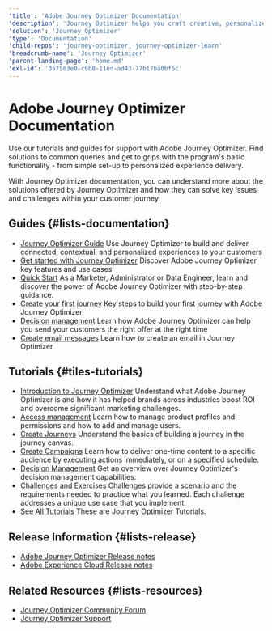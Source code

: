 ```yaml
---
'title': 'Adobe Journey Optimizer Documentation'
'description': 'Journey Optimizer helps you craft creative, personalized experiences for your customers. Get Journey Optimizer support and answers with our guides.'
'solution': 'Journey Optimizer'
'type': 'Documentation'
'child-repos': 'journey-optimizer, journey-optimizer-learn'
'breadcrumb-name': 'Journey Optimizer'
'parent-landing-page': 'home.md'
'exl-id': '357503e0-c9b8-11ed-ad43-77b17ba0bf5c'
---
```


# Adobe Journey Optimizer Documentation

Use our tutorials and guides for support with Adobe Journey Optimizer. Find solutions to common queries and get to grips with the program's basic functionality - from simple set-up to personalized experience delivery.

With Journey Optimizer documentation, you can understand more about the solutions offered by Journey Optimizer and how they can solve key issues and challenges within your customer journey.

## Guides {#lists-documentation}

- [Journey Optimizer Guide](https://experienceleague.adobe.com/docs/journey-optimizer/using/ajo-home.html)
  Use Journey Optimizer to build and deliver connected, contextual, and personalized experiences to your customers
- [Get started with Journey Optimizer](https://experienceleague.adobe.com/docs/journey-optimizer/using/get-started/get-started.html)
  Discover Adobe Journey Optimizer key features and use cases
- [Quick Start](https://experienceleague.adobe.com/docs/journey-optimizer/using/get-started/quick-start/quick-start.html)
  As a Marketer, Administrator or Data Engineer, learn and discover the power of Adobe Journey Optimizer with step-by-step guidance.
- [Create your first journey](https://experienceleague.adobe.com/docs/journey-optimizer/using/orchestrate-journeys/create-journey/journey-gs.html)
  Key steps to build your first journey with Adobe Journey Optimizer
- [Decision management](https://experienceleague.adobe.com/docs/journey-optimizer/using/offer-decisioning/get-started-decision/starting-offer-decisioning.html)
  Learn how Adobe Journey Optimizer can help you send your customers the right offer at the right time
- [Create email messages](https://experienceleague.adobe.com/docs/journey-optimizer/using/email/get-started-email.html)
  Learn how to create an email in Journey Optimizer

## Tutorials {#tiles-tutorials}

- [Introduction to Journey Optimizer](https://experienceleague.adobe.com/docs/journey-optimizer-learn/tutorials/introduction-to-journey-optimizer/introduction.html)
  Understand what Adobe Journey Optimizer is and how it has helped brands across industries boost ROI and overcome significant marketing challenges.
- [Access management](https://experienceleague.adobe.com/docs/journey-optimizer-learn/tutorials/access-control/access-management.html)
  Learn how to manage product profiles and permissions and how to add and manage users.
- [Create Journeys](https://experienceleague.adobe.com/docs/journey-optimizer-learn/tutorials/create-journeys/introduction-to-building-a-journey.html)
  Understand the basics of building a journey in the journey canvas.
- [Create Campaigns](https://experienceleague.adobe.com/docs/journey-optimizer-learn/tutorials/create-campaigns/create-a-campaign.html)
  Learn how to deliver one-time content to a specific audience by executing actions immediately, or on a specified schedule.
- [Decision Management](https://experienceleague.adobe.com/docs/journey-optimizer-learn/tutorials/decision-management/introduction-to-decision-management.html)
  Get an overview over Journey Optimizer's decision management capabilities.
- [Challenges and Exercises](https://experienceleague.adobe.com/docs/journey-optimizer-learn/challenges/introduction-and-prerequisites.html)
  Challenges provide a scenario and the requirements needed to practice what you learned. Each challenge addresses a unique use case that you implement.
- [See All Tutorials](https://experienceleague.adobe.com/docs/journey-optimizer-learn/tutorials/overview.html)
  These are Journey Optimizer Tutorials.

## Release Information {#lists-release}

- [Adobe Journey Optimizer Release notes](https://experienceleague.adobe.com/docs/journey-optimizer/using/whats-new/release-notes.html)
- [Adobe Experience Cloud Release notes](https://experienceleague.adobe.com/docs/release-notes/experience-cloud/current.html)

## Related Resources {#lists-resources}

- [Journey Optimizer Community Forum](https://experienceleaguecommunities.adobe.com/t5/adobe-journey-optimizer/ct-p/journey-optimizer)
- [Journey Optimizer Support](https://experienceleague.adobe.com/?support-solution=Experience-Cloud#support)
